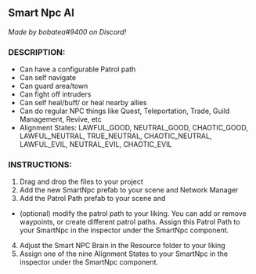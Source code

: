 ## Smart Npc AI

*Made by bobatea#9400 on Discord!*

### DESCRIPTION:

- Can have a configurable Patrol path
- Can self navigate 
- Can guard area/town
- Can fight off intruders
- Can self heal/buff/ or heal nearby allies
- Can do regular NPC things like Quest, Teleportation, Trade, Guild Management, Revive, etc 
- Alignment States: LAWFUL_GOOD, NEUTRAL_GOOD, CHAOTIC_GOOD, LAWFUL_NEUTRAL, TRUE_NEUTRAL, CHAOTIC_NEUTRAL, LAWFUL_EVIL, NEUTRAL_EVIL, CHAOTIC_EVIL



### INSTRUCTIONS: 

1. Drag and drop the files to your project
2. Add the new SmartNpc prefab to your scene and Network Manager
3. Add the Patrol Path prefab to your scene and 
- (optional) modify the patrol path to your liking. You can add or remove waypoints, or create different patrol paths. Assign this Patrol Path to your SmartNpc in the inspector under the SmartNpc component.
4. Adjust the Smart NPC Brain in the Resource folder to your liking
5. Assign one of the nine Alignment States to your SmartNpc in the inspector under the SmartNpc component.
